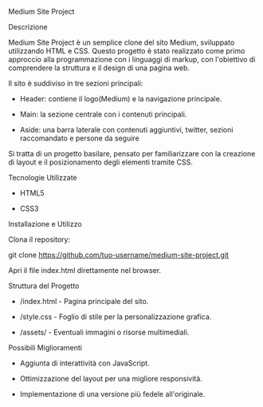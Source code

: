 Medium Site Project

Descrizione

Medium Site Project è un semplice clone del sito Medium, sviluppato utilizzando HTML e CSS. Questo progetto è stato realizzato come primo approccio alla programmazione con i linguaggi di markup, con l'obiettivo di comprendere la struttura e il design di una pagina web.

Il sito è suddiviso in tre sezioni principali:

- Header: contiene il logo(Medium) e la navigazione principale.

- Main: la sezione centrale con i contenuti principali.

- Aside: una barra laterale con contenuti aggiuntivi, twitter, sezioni raccomandato e persone da seguire

Si tratta di un progetto basilare, pensato per familiarizzare con la creazione di layout e il posizionamento degli elementi tramite CSS.

Tecnologie Utilizzate

- HTML5

- CSS3

Installazione e Utilizzo

Clona il repository:

git clone https://github.com/tuo-username/medium-site-project.git

Apri il file index.html direttamente nel browser.

Struttura del Progetto

- /index.html - Pagina principale del sito.

- /style.css - Foglio di stile per la personalizzazione grafica.

- /assets/ - Eventuali immagini o risorse multimediali.

Possibili Miglioramenti

- Aggiunta di interattività con JavaScript.

- Ottimizzazione del layout per una migliore responsività.

- Implementazione di una versione più fedele all'originale.

